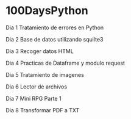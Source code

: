 # 100DaysPython

Dia 1 Tratamiento de errores en Python 

Dia 2 Base de datos utilizando squilte3

Dia 3 Recoger datos HTML 

Dia 4 Practicas de Dataframe y modulo request

Dia 5 Tratamiento de imagenes

Dia 6 Lector de archivos

Dia 7 Mini RPG Parte 1

Dia 8 Transformar PDF a TXT
